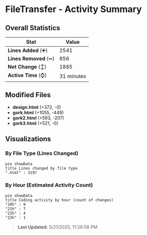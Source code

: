 # FileTransfer - Activity Summary 

## Overall Statistics

| Stat                   | Value                                                             |
| ---------------------- | ----------------------------------------------------------------- |
| **Lines Added** (➕)   | 2541                                          |
| **Lines Removed** (➖) | 656                                        |
| **Net Change** (↕)    | 1885                |
| **Active Time** (⌚)   | 31 minutes |


## Modified Files
- **design.html** (+372, -0)
- **gork.html** (+1055, -449)
- **gork2.html** (+593, -207)
- **gork3.html** (+521, -0)

## Visualizations

### By File Type (Lines Changed)

```mermaid
pie showData
title Lines changed by file type
".html" : 3197
```

### By Hour (Estimated Activity Count)

```mermaid
pie showData
title Coding activity by hour (count of changes)
"20h" : 9
"21h" : 7
"22h" : 4
"23h" : 1
```


> **Last Updated:** 5/21/2025, 11:26:58 PM